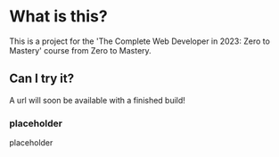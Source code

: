 # What is this?

This is a project for the 'The Complete Web Developer in 2023: Zero to Mastery' course from Zero to Mastery.

## Can I try it?

A url will soon be available with a finished build!

### placeholder

placeholder